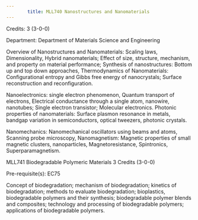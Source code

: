 ```yaml
---
        title: MLL740 Nanostructures and Nanomaterials
---
```

Credits: 3 (3-0-0)

Department: Department of Materials Science and Engineering

Overview of Nanostructures and Nanomaterials: Scaling laws, Dimensionality, Hybrid nanomaterials; Effect of size, structure, mechanism, and property on material performance; Synthesis of nanostructures: Bottom up and top down approaches, Thermodynamics of Nanomaterials: Configurational entropy and Gibbs free energy of nanocrystals; Surface reconstruction and reconfiguration.

Nanoelectronics: single electron phenomenon, Quantum transport of electrons, Electrical conductance through a single atom, nanowire, nanotubes; Single electron transistor; Molecular electronics. Photonic properties of nanomaterials: Surface plasmon resonance in metals, bandgap variation in semiconductors, optical tweezers, photonic crystals.

Nanomechanics: Nanomechanical oscillators using beams and atoms, Scanning probe microscopy, Nanomagnetism: Magnetic properties of small magnetic clusters, nanoparticles, Magnetoresistance, Spintronics, Superparamagnetism.

MLL741 Biodegradable Polymeric Materials 3 Credits (3-0-0)

Pre-requisite(s): EC75

Concept of biodegradation; mechanism of biodegradation; kinetics of biodegradation; methods to evaluate biodegradation; bioplastics, biodegradable polymers and their synthesis; biodegradable polymer blends and composites; technology and processing of biodegradable polymers; applications of biodegradable polymers.
